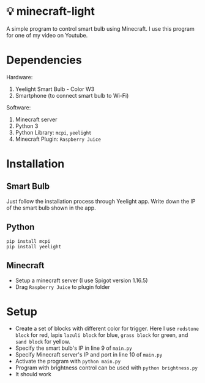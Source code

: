 # 💡 minecraft-light
A simple program to control smart bulb using Minecraft. I use this program for one of my video on Youtube.

# Dependencies
Hardware:
1. Yeelight Smart Bulb - Color W3
2. Smartphone (to connect smart bulb to Wi-Fi)

Software:
1. Minecraft server
2. Python 3
3. Python Library: ``mcpi``, ``yeelight``
4. Minecraft Plugin: ``Raspberry Juice``

# Installation
## Smart Bulb
Just follow the installation process through Yeelight app. Write down the IP of the smart bulb shown in the app.

## Python
```
pip install mcpi
pip install yeelight
```

## Minecraft
- Setup a minecraft server (I use Spigot version 1.16.5)
- Drag ``Raspberry Juice`` to plugin folder


# Setup
- Create a set of blocks with different color for trigger. Here I use ``redstone block`` for red, lapis ``lazuli block`` for blue, ``grass block`` for green, and ``sand block`` for yellow.
- Specify the smart bulb's IP in line 9 of ``main.py``
- Specify Minecraft server's IP and port in line 10 of ``main.py``
- Activate the program with ``python main.py``
- Program with brightness control can be used with ``python brightness.py``
- It should work
